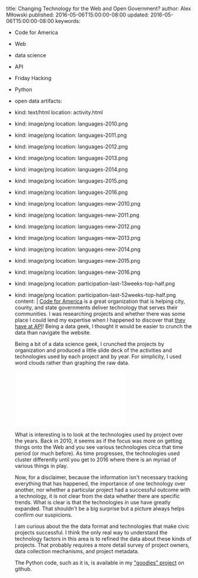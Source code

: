 title: Changing Technology for the Web and Open Government?
author: Alex Miłowski
published: 2016-05-06T15:00:00-08:00
updated: 2016-05-06T15:00:00-08:00
keywords:
- Code for America
- Web
- data science
- API
- Friday Hacking
- Python
- open data
artifacts:
- kind: text/html
  location: activity.html
- kind: image/png
  location: languages-2010.png
- kind: image/png
  location: languages-2011.png
- kind: image/png
  location: languages-2012.png
- kind: image/png
  location: languages-2013.png
- kind: image/png
  location: languages-2014.png
- kind: image/png
  location: languages-2015.png
- kind: image/png
  location: languages-2016.png
- kind: image/png
  location: languages-new-2010.png
- kind: image/png
  location: languages-new-2011.png
- kind: image/png
  location: languages-new-2012.png
- kind: image/png
  location: languages-new-2013.png
- kind: image/png
  location: languages-new-2014.png
- kind: image/png
  location: languages-new-2015.png
- kind: image/png
  location: languages-new-2016.png
- kind: image/png
  location: participation-last-13weeks-top-half.png
- kind: image/png
  location: participation-last-52weeks-top-half.png
content: |
   [Code for America](https://www.codeforamerica.org) is a great organization that is helping city, county, and state governments deliver technology that serves their communities.  I was researching projects and whether there was some place I could lend my expertise when I happened to discover that [they have at API](http://codeforamerica.org/api/)!  Being a data geek, I thought it would be easier to crunch the data than navigate the website.

   Being a bit of a data science geek, I crunched the projects by organization and produced a little slide deck of the activities and technologies used by each project and by year.  For simplicity, I used word clouds rather than graphing the raw data.

   <div class='embed'><iframe src='activity.html' frameborder="0" scrolling="no"></iframe></div>

   What is interesting is to look at the technologies used by project over the years.  Back in 2010, it seems as if the focus was more on getting things onto the Web and you see various technologies circa that time period (or much before).  As time progresses, the technologies used cluster differently until you get to 2016 where there is an myriad of various things in play.

   Now, for a disclaimer, because the information isn't necessary tracking everything that has happened, the importance of one technology over another, nor whether a particular project had a successful outcome with a technology, it is not clear from the data whether there are specific trends.  What is clear is that the technologies in use have greatly expanded.  That shouldn't be a big surprise but a picture always helps confirm our suspicions.

   I am curious about the the data format and technologies that make civic projects successful.  I think the only real way to understand the technology factors in this area is to refined the data about these kinds of projects.  That probably requires a more detail survey of project owners, data collection mechanisms, and project metadata.

   The Python code, such as it is, is available in my ["goodies" project](https://github.com/alexmilowski/goodies/tree/master/data-science/cfa) on github.
